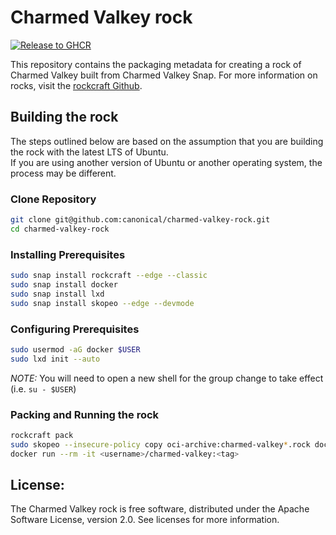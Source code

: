 # Charmed Valkey rock
[![Release to GHCR](https://github.com/canonical/charmed-valkey-rock/actions/workflows/release.yaml/badge.svg)](https://github.com/canonical/charmed-valkey-rock/actions/workflows/release.yaml)

This repository contains the packaging metadata for creating a rock of Charmed Valkey built from Charmed Valkey 
Snap. For more information on rocks, visit the [rockcraft Github](https://github.com/canonical/rockcraft).

## Building the rock
The steps outlined below are based on the assumption that you are building the rock with the latest LTS of Ubuntu.  
If you are using another version of Ubuntu or another operating system, the process may be different.

### Clone Repository
```bash
git clone git@github.com:canonical/charmed-valkey-rock.git
cd charmed-valkey-rock
```
### Installing Prerequisites
```bash
sudo snap install rockcraft --edge --classic
sudo snap install docker
sudo snap install lxd
sudo snap install skopeo --edge --devmode
```
### Configuring Prerequisites
```bash
sudo usermod -aG docker $USER 
sudo lxd init --auto
```
*_NOTE:_* You will need to open a new shell for the group change to take effect (i.e. `su - $USER`)
### Packing and Running the rock
```bash
rockcraft pack
sudo skopeo --insecure-policy copy oci-archive:charmed-valkey*.rock docker-daemon:<username>/charmed-valkey:<tag>
docker run --rm -it <username>/charmed-valkey:<tag>
```

## License:
The Charmed Valkey rock is free software, distributed under the Apache Software License, version 2.0. See licenses for 
more information.